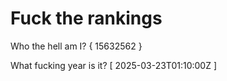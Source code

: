 # Fuck the rankings

Who the hell am I?
{ 15632562 }

What fucking year is it?
[ 2025-03-23T01:10:00Z ]

